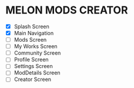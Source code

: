 # MELON MODS CREATOR


- [x] Splash Screen
- [x] Main Navigation
- [ ] Mods Screen
- [ ] My Works Screen
- [ ] Community Screen
- [ ] Profile Screen
- [ ] Settings Screen
- [ ] ModDetails Screen
- [ ] Creator Screen
